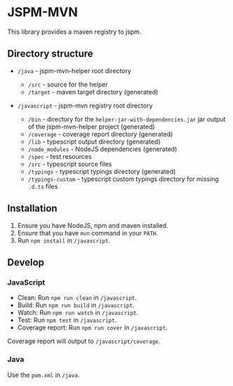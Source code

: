 JSPM-MVN
========

This library provides a maven registry to jspm.

Directory structure
-------------------

- `/java` - jspm-mvn-helper root directory
    - `/src` - source for the helper
    - `/target` - maven target directory  (generated)

- `/javascript` - jspm-mvn registry root directory
    - `/bin` - directory for the `helper-jar-with-dependencies.jar` jar output of the jspm-mvn-helper project (generated)
    - `/coverage` - coverage report directory (generated)
    - `/lib` - typescript output directory (generated)
    - `/node_modules` - NodeJS dependencies (generated)
    - `/spec` - test resources
    - `/src` - typescript source files
    - `/typings` - typescript typings directory (generated)
    - `/typings-custom` - typescript custom typings directory for missing `.d.ts` files

Installation
------------

1. Ensure you have NodeJS, npm and maven installed.
2. Ensure that you have `mvn` command in your `PATH`.
3. Run `npm install` in `/javascript`.

Develop
-------

### JavaScript

- Clean: Run `npm run clean` in `/javascript`.
- Build: Run `npm run build` in `/javascript`.
- Watch: Run `npm run watch` in `/javascript`.
- Test: Run `npm test` in `/javascript`.
- Coverage report: Run `npm run cover` in `/javascript`.

Coverage report will output to `/javascript/coverage`.

### Java

Use the `pom.xml` in `/java`.
